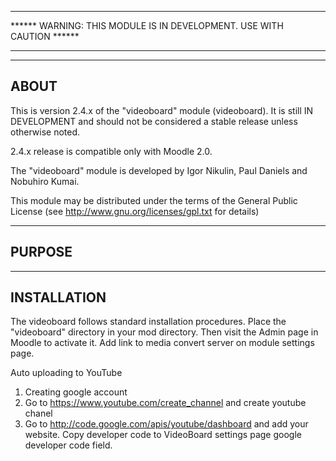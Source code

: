 ********************************************************************************************* 
****** WARNING: THIS MODULE IS IN DEVELOPMENT. USE WITH CAUTION ****** 
*********************************************************************************************

--------
ABOUT
--------
This is version 2.4.x of the "videoboard" module (videoboard).
It is still IN DEVELOPMENT and
should not be considered a stable release unless otherwise noted. 

2.4.x release is compatible only with Moodle 2.0.

The "videoboard" module is developed by
    Igor Nikulin, Paul Daniels and Nobuhiro Kumai.

This module may be distributed under the terms of the General Public License
(see http://www.gnu.org/licenses/gpl.txt for details)

-----------
PURPOSE
-----------


----------------
INSTALLATION
----------------
The videoboard follows standard installation procedures.
Place the "videoboard" directory in your mod directory.
Then visit the Admin page in Moodle to activate it.
Add link to media convert server on module settings page.

Auto uploading to YouTube 
1. Creating google account
2. Go to https://www.youtube.com/create_channel and create youtube chanel
3. Go to http://code.google.com/apis/youtube/dashboard and add your website. Copy developer code to VideoBoard settings page google developer code field.